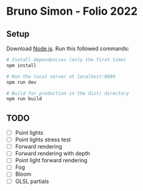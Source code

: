 # Bruno Simon - Folio 2022

## Setup

Download [Node.js](https://nodejs.org/en/download/).
Run this followed commands:

``` bash
# Install dependencies (only the first time)
npm install

# Run the local server at localhost:8080
npm run dev

# Build for production in the dist/ directory
npm run build
```

## TODO

- [ ] Point lights
- [ ] Point lights stress test
- [ ] Forward rendering
- [ ] Forward rendering with depth
- [ ] Point light forward rendering
- [ ] Fog
- [ ] Bloom
- [ ] GLSL partials